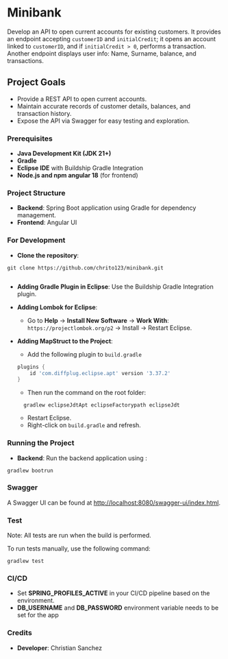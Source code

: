 
# Minibank

Develop an API to open current accounts for existing customers. It provides an endpoint accepting `customerID` and `initialCredit`; it opens an account linked to `customerID`, and if `initialCredit > 0`, performs a transaction. Another endpoint displays user info: Name, Surname, balance, and transactions.


## Project Goals
- Provide a REST API to open current accounts.
- Maintain accurate records of customer details, balances, and transaction history.
- Expose the API via Swagger for easy testing and exploration.


### Prerequisites
- **Java Development Kit (JDK 21+)**
- **Gradle**
- **Eclipse IDE** with Buildship Gradle Integration
- **Node.js and npm angular 18** (for frontend)

### Project Structure
- **Backend**: Spring Boot application using Gradle for dependency management.
- **Frontend**:  Angular UI 


### For Development

-  **Clone the repository**:

  ```
  git clone https://github.com/chrito123/minibank.git
  	
  ```
   
- **Adding Gradle Plugin in Eclipse**: Use the Buildship Gradle Integration plugin.

- **Adding Lombok for Eclipse**:

  - Go to **Help** -> **Install New Software** -> **Work With**: `https://projectlombok.org/p2` -> Install -> Restart Eclipse.

- **Adding MapStruct to the Project**:

  - Add the following plugin to `build.gradle`
  
  ```gradle
  plugins {
      id 'com.diffplug.eclipse.apt' version '3.37.2'
  }
  ```
   - Then run the command on the root folder:
  
  ```
	gradlew eclipseJdtApt eclipseFactorypath eclipseJdt
  ```
  - Restart Eclipse.
  - Right-click on `build.gradle` and refresh.

### Running the Project

-  **Backend**: Run the backend application using :

  ```
  gradlew bootrun
  ```

### Swagger

A Swagger UI can be found at [http://localhost:8080/swagger-ui/index.html](http://localhost:8080/swagger-ui/index.html).

### Test

Note: All tests are run when the build is performed.

To run tests manually, use the following command:

```
gradlew test
```

### CI/CD

- Set **SPRING_PROFILES_ACTIVE** in your CI/CD pipeline based on the environment.
- **DB_USERNAME** and **DB_PASSWORD** environment variable needs to be set for the app

### Credits

- **Developer**: Christian Sanchez



